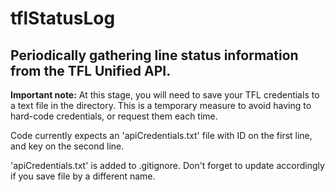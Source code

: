 # tflStatusLog
## Periodically gathering line status information from the TFL Unified API. 

**Important note:**
At this stage, you will need to save your TFL credentials to a text file in the directory.
This is a temporary measure to avoid having to hard-code credentials, or request them each time. 

Code currently expects an 'apiCredentials.txt' file with ID on the first line, and key on the second line. 

'apiCredentials.txt' is added to .gitignore. Don't forget to update accordingly if you save file 
by a different name.